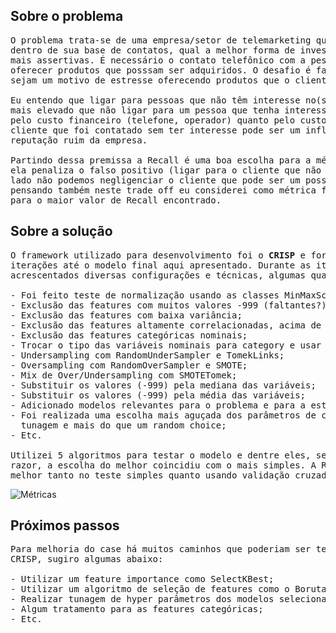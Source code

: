 ## Sobre o problema

<pre>
O problema trata-se de uma empresa/setor de telemarketing que tem como desafio entender,
dentro de sua base de contatos, qual a melhor forma de investir recursos para abordagens
mais assertivas. É necessário o contato telefônico com a pessoa de interesse afim de
oferecer produtos que posssam ser adquiridos. O desafio é fazer com que as ligações não
sejam um motivo de estresse oferecendo produtos que o cliente precisa/tem interesse.

Eu entendo que ligar para pessoas que não têm interesse no(s) produto(s) tem um custo
mais elevado que não ligar para um pessoa que tenha interesse no(s) produto(s), tanto
pelo custo financeiro (telefone, operador) quanto pelo custo da reputação já que um
cliente que foi contatado sem ter interesse pode ser um influenciador e propagar uma
reputação ruim da empresa.

Partindo dessa premissa a Recall é uma boa escolha para a métrica de avaliação já que
ela penaliza o falso positivo (ligar para o cliente que não tem interesse). Por outro
lado não podemos negligenciar o cliente que pode ser um possível interessado, então
pensando também neste trade off eu considerei como métrica final a Area under the curve
para o maior valor de Recall encontrado.
</pre>

## Sobre a solução

<pre>
O framework utilizado para desenvolvimento foi o <b>CRISP</b> e foram necessárias algumas
iterações até o modelo final aqui apresentado. Durante as iterações foram testados e ou
acrescentados diversas configurações e técnicas, algumas quais apresento abaixo:

- Foi feito teste de normalização usando as classes MinMaxScaler e RobustScaler;
- Exclusão das features com muitos valores -999 (faltantes?), acima de 80%;
- Exclusão das features com baixa variância;
- Exclusão das features altamente correlacionadas, acima de .8 (pearson);
- Exclusão das features categóricas nominais;
- Trocar o tipo das variáveis nominais para category e usar LabelEncoder;
- Undersampling com RandomUnderSampler e TomekLinks;
- Oversampling com RandomOverSampler e SMOTE;
- Mix de Over/Undersampling com SMOTETomek;
- Substituir os valores (-999) pela mediana das variáveis;
- Substituir os valores (-999) pela média das variáveis;
- Adicionado modelos relevantes para o problema e para a estrutura dos dados;
- Foi realizada uma escolha mais aguçada dos parâmetros de cada modelo, menos que uma
  tunagem e mais do que um random choice;
- Etc.

Utilizei 5 algoritmos para testar o modelo e dentre eles, seguindo o princípio de Occam's
razor, a escolha do melhor coincidiu com o mais simples. A Regressão logística foi o
melhor tanto no teste simples quanto usando validação cruzada.
</pre>

![Métricas](/compass/data/imagem1.png "Resultados das métricas")

## Próximos passos

<pre>
Para melhoria do case há muitos caminhos que poderiam ser testados em outras iterações do
CRISP, sugiro algumas abaixo:

- Utilizar um feature importance como SelectKBest;
- Utilizar um algoritmo de seleção de features como o Boruta;
- Realizar tunagem de hyper parâmetros dos modelos selecionados;
- Algum tratamento para as features categóricas;
- Etc.
</pre>